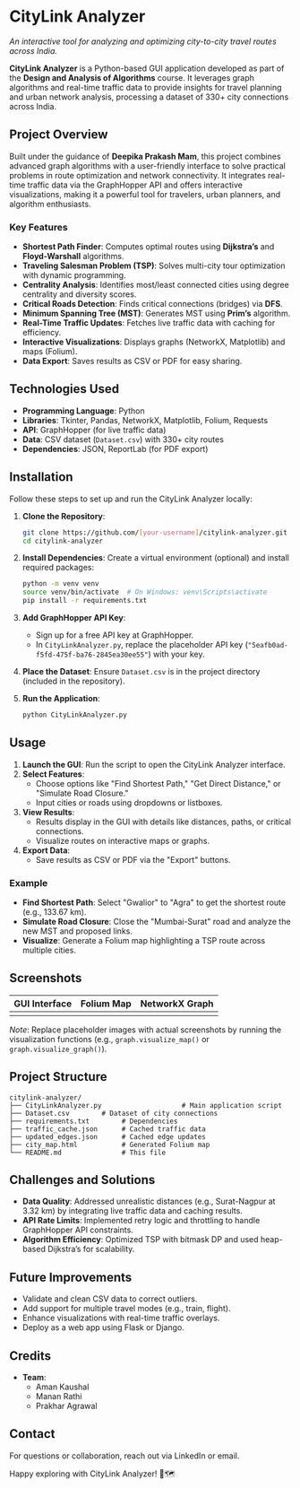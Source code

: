 # CityLink Analyzer

*An interactive tool for analyzing and optimizing city-to-city travel routes across India.*

**CityLink Analyzer** is a Python-based GUI application developed as part of the **Design and Analysis of Algorithms** course. It leverages graph algorithms and real-time traffic data to provide insights for travel planning and urban network analysis, processing a dataset of 330+ city connections across India.

## Project Overview

Built under the guidance of **Deepika Prakash Mam**, this project combines advanced graph algorithms with a user-friendly interface to solve practical problems in route optimization and network connectivity. It integrates real-time traffic data via the GraphHopper API and offers interactive visualizations, making it a powerful tool for travelers, urban planners, and algorithm enthusiasts.

### Key Features

- **Shortest Path Finder**: Computes optimal routes using **Dijkstra’s** and **Floyd-Warshall** algorithms.
- **Traveling Salesman Problem (TSP)**: Solves multi-city tour optimization with dynamic programming.
- **Centrality Analysis**: Identifies most/least connected cities using degree centrality and diversity scores.
- **Critical Roads Detection**: Finds critical connections (bridges) via **DFS**.
- **Minimum Spanning Tree (MST)**: Generates MST using **Prim’s** algorithm.
- **Real-Time Traffic Updates**: Fetches live traffic data with caching for efficiency.
- **Interactive Visualizations**: Displays graphs (NetworkX, Matplotlib) and maps (Folium).
- **Data Export**: Saves results as CSV or PDF for easy sharing.

## Technologies Used

- **Programming Language**: Python
- **Libraries**: Tkinter, Pandas, NetworkX, Matplotlib, Folium, Requests
- **API**: GraphHopper (for live traffic data)
- **Data**: CSV dataset (`Dataset.csv`) with 330+ city routes
- **Dependencies**: JSON, ReportLab (for PDF export)

## Installation

Follow these steps to set up and run the CityLink Analyzer locally:

1. **Clone the Repository**:

   ```bash
   git clone https://github.com/[your-username]/citylink-analyzer.git
   cd citylink-analyzer
   ```

2. **Install Dependencies**: Create a virtual environment (optional) and install required packages:

   ```bash
   python -m venv venv
   source venv/bin/activate  # On Windows: venv\Scripts\activate
   pip install -r requirements.txt
   ```

3. **Add GraphHopper API Key**:

   - Sign up for a free API key at GraphHopper.
   - In `CityLinkAnalyzer.py`, replace the placeholder API key (`"5eafb0ad-f5fd-475f-ba76-2845ea30ee55"`) with your key.

4. **Place the Dataset**: Ensure `Dataset.csv` is in the project directory (included in the repository).

5. **Run the Application**:

   ```bash
   python CityLinkAnalyzer.py
   ```

## Usage

1. **Launch the GUI**: Run the script to open the CityLink Analyzer interface.
2. **Select Features**:
   - Choose options like "Find Shortest Path," "Get Direct Distance," or "Simulate Road Closure."
   - Input cities or roads using dropdowns or listboxes.
3. **View Results**:
   - Results display in the GUI with details like distances, paths, or critical connections.
   - Visualize routes on interactive maps or graphs.
4. **Export Data**:
   - Save results as CSV or PDF via the "Export" buttons.

### Example

- **Find Shortest Path**: Select "Gwalior" to "Agra" to get the shortest route (e.g., 133.67 km).
- **Simulate Road Closure**: Close the "Mumbai-Surat" road and analyze the new MST and proposed links.
- **Visualize**: Generate a Folium map highlighting a TSP route across multiple cities.

## Screenshots

| GUI Interface | Folium Map | NetworkX Graph |
| --- | --- | --- |
|  |  |  |

*Note*: Replace placeholder images with actual screenshots by running the visualization functions (e.g., `graph.visualize_map()` or `graph.visualize_graph()`).

## Project Structure

```
citylink-analyzer/
├── CityLinkAnalyzer.py                    # Main application script
├── Dataset.csv        # Dataset of city connections
├── requirements.txt        # Dependencies
├── traffic_cache.json      # Cached traffic data
├── updated_edges.json      # Cached edge updates
├── city_map.html           # Generated Folium map
└── README.md               # This file
```

## Challenges and Solutions

- **Data Quality**: Addressed unrealistic distances (e.g., Surat-Nagpur at 3.32 km) by integrating live traffic data and caching results.
- **API Rate Limits**: Implemented retry logic and throttling to handle GraphHopper API constraints.
- **Algorithm Efficiency**: Optimized TSP with bitmask DP and used heap-based Dijkstra’s for scalability.

## Future Improvements

- Validate and clean CSV data to correct outliers.
- Add support for multiple travel modes (e.g., train, flight).
- Enhance visualizations with real-time traffic overlays.
- Deploy as a web app using Flask or Django.

## Credits

- **Team**:
  - Aman Kaushal
  - Manan Rathi
  - Prakhar Agrawal

## Contact

For questions or collaboration, reach out via LinkedIn or email.

Happy exploring with CityLink Analyzer! 🚗🗺️

